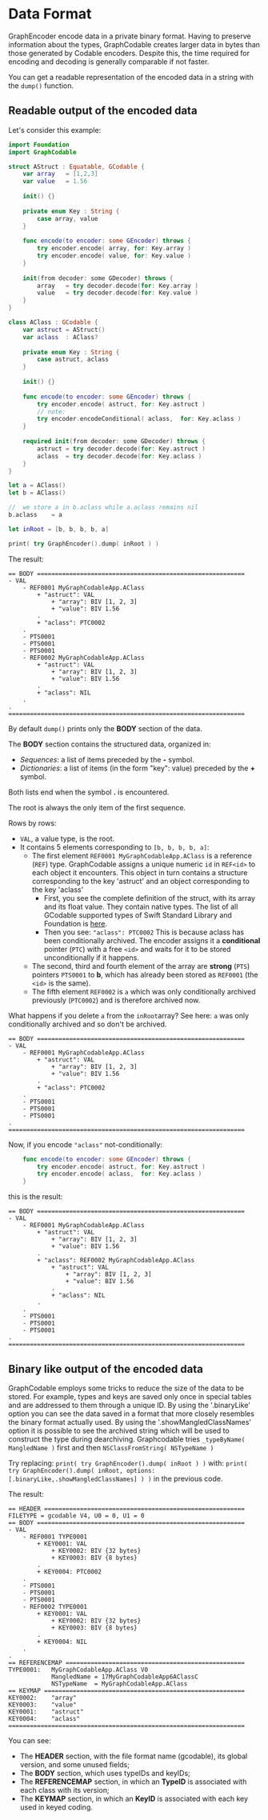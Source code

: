 #  Data Format

GraphEncoder encode data in a private binary format. Having to preserve information about the types, GraphCodable creates larger data in bytes than those generated by Codable encoders. Despite this, the time required for encoding and decoding is generally comparable if not faster.

You can get a readable representation of the encoded data in a string with the `dump()` function.

## Readable output of the encoded data
Let's consider this example:
```swift
import Foundation
import GraphCodable

struct AStruct : Equatable, GCodable {
	var array	= [1,2,3]
	var value	= 1.56
	
	init() {}
	
	private enum Key : String {
		case array, value
	}
	
	func encode(to encoder: some GEncoder) throws {
		try encoder.encode( array, for: Key.array )
		try encoder.encode( value, for: Key.value )
	}
	
	init(from decoder: some GDecoder) throws {
		array	= try decoder.decode(for: Key.array )
		value	= try decoder.decode(for: Key.value )
	}
}

class AClass : GCodable {
	var astruct	= AStruct()
	var aclass	: AClass?
	
	private enum Key : String {
		case astruct, aclass
	}
	
	init() {}
	
	func encode(to encoder: some GEncoder) throws {
		try encoder.encode( astruct, for: Key.astruct )
		// note:
		try encoder.encodeConditional( aclass,  for: Key.aclass )
	}
	
	required init(from decoder: some GDecoder) throws {
		astruct	= try decoder.decode(for: Key.astruct )
		aclass	= try decoder.decode(for: Key.aclass )
	}
}

let a = AClass()
let b = AClass()

//	we store a in b.aclass while a.aclass remains nil
b.aclass	= a

let	inRoot = [b, b, b, b, a]

print( try GraphEncoder().dump( inRoot ) )
```
The result:

```
== BODY ==========================================================
- VAL
	- REF0001 MyGraphCodableApp.AClass
		+ "astruct": VAL
			+ "array": BIV [1, 2, 3]
			+ "value": BIV 1.56
		.
		+ "aclass": PTC0002
	.
	- PTS0001
	- PTS0001
	- PTS0001
	- REF0002 MyGraphCodableApp.AClass
		+ "astruct": VAL
			+ "array": BIV [1, 2, 3]
			+ "value": BIV 1.56
		.
		+ "aclass": NIL
	.
.
==================================================================
```
By default `dump()` prints only the **BODY** section of the data.

The **BODY** section contains the structured data, organized in:
- *Sequences*: a list of items preceded by the **-** symbol.
- *Dictionaries*: a list of items (in the form "key": value) preceded by the **+** symbol.

Both lists end when the symbol **.** is encountered.

The root is always the only item of the first sequence.

Rows by rows:
-	`VAL`, a value type, is the root.
-	It contains 5 elements corresponding to `[b, b, b, b, a]`:
	-	The first element `REF0001 MyGraphCodableApp.AClass` is a reference (`REF`) type.
		GraphCodable assigns a unique numeric `id` in `REF<id>` to each object it encounters.
		This object in turn contains a structure corresponding to the key 'astruct' and an object corresponding to the key 'aclass'
		-	First, you see the complete definition of the struct, with its array and its float value. They contain native types.
			The list of all GCodable supported types of Swift Standard Library and Foundation is [here](/Docs/GraphCodableTypes.md).
		- 	Then you see: `"aclass": PTC0002` This is because aclass has been conditionally archived.
			The encoder assigns it a **conditional** pointer (`PTC`) with a free `<id>` and waits for it to be stored unconditionally if it happens.
	-	The second, third and fourth element of the array are **strong** (`PTS`) pointers `PTS0001` to **b**, which has already been stored as `REF0001` (the `<id>` is the same).
	-	The fifth element `REF0002` is `a` which was only conditionally archived previously (`PTC0002`) and is therefore archived now.

What happens if you delete `a` from the `inRoot`array?  See here: `a` was only conditionally archived and so don't be archived.

```
== BODY ==========================================================
- VAL
	- REF0001 MyGraphCodableApp.AClass
		+ "astruct": VAL
			+ "array": BIV [1, 2, 3]
			+ "value": BIV 1.56
		.
		+ "aclass": PTC0002
	.
	- PTS0001
	- PTS0001
	- PTS0001
.
==================================================================
```

Now, if you encode `"aclass"` not-conditionally:

```swift
	func encode(to encoder: some GEncoder) throws {
		try encoder.encode( astruct, for: Key.astruct )
		try encoder.encode( aclass,  for: Key.aclass )
	}

```



this is the result:

```
== BODY ==========================================================
- VAL
	- REF0001 MyGraphCodableApp.AClass
		+ "astruct": VAL
			+ "array": BIV [1, 2, 3]
			+ "value": BIV 1.56
		.
		+ "aclass": REF0002 MyGraphCodableApp.AClass
			+ "astruct": VAL
				+ "array": BIV [1, 2, 3]
				+ "value": BIV 1.56
			.
			+ "aclass": NIL
		.
	.
	- PTS0001
	- PTS0001
	- PTS0001
.
==================================================================
```

## Binary like output of the encoded data

GraphCodable employs some tricks to reduce the size of the data to be stored.
For example, types and keys are saved only once in special tables and are addressed to them through a unique ID.
By using the '.binaryLike' option you can see the data saved in a format that more closely resembles the binary format actually used.
By using the '.showMangledClassNames' option it is possible to see the archived string which will be used to construct the type during dearchiving.
Graphcodable tries `_typeByName( MangledName )` first and then `NSClassFromString( NSTypeName )`

Try replacing:
`print( try GraphEncoder().dump( inRoot ) )`
with:
`print( try GraphEncoder().dump( inRoot, options: [.binaryLike,.showMangledClassNames] ) )`
in the previous code.

The result:
```
== HEADER ========================================================
FILETYPE = gcodable V4, U0 = 0, U1 = 0
== BODY ==========================================================
- VAL
	- REF0001 TYPE0001
		+ KEY0001: VAL
			+ KEY0002: BIV {32 bytes}
			+ KEY0003: BIV {8 bytes}
		.
		+ KEY0004: PTC0002
	.
	- PTS0001
	- PTS0001
	- PTS0001
	- REF0002 TYPE0001
		+ KEY0001: VAL
			+ KEY0002: BIV {32 bytes}
			+ KEY0003: BIV {8 bytes}
		.
		+ KEY0004: NIL
	.
.
== REFERENCEMAP ==================================================
TYPE0001:	MyGraphCodableApp.AClass V0
			MangledName = 17MyGraphCodableApp6AClassC
			NSTypeName  = MyGraphCodableApp.AClass
== KEYMAP ========================================================
KEY0002:	"array"
KEY0003:	"value"
KEY0001:	"astruct"
KEY0004:	"aclass"
==================================================================
```
You can see:
- The **HEADER** section, with the file format name (gcodable), its global version, and some unused fields;
- The **BODY** section, which uses typeIDs and keyIDs;
- The **REFERENCEMAP** section, in which an **TypeID** is associated with each class with its version;
- The **KEYMAP** section, in which an **KeyID** is associated with each key used in keyed coding.



